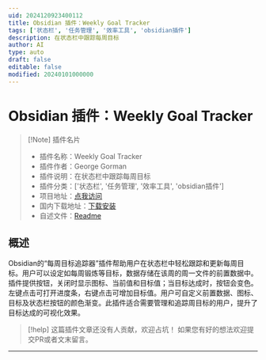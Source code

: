 ```yaml
---
uid: 2024120923400112
title: Obsidian 插件：Weekly Goal Tracker
tags: ['状态栏', '任务管理', '效率工具', 'obsidian插件']
description: 在状态栏中跟踪每周目标
author: AI
type: auto
draft: false
editable: false
modified: 20240101000000
---
```


# Obsidian 插件：Weekly Goal Tracker

> [!Note] 插件名片
> - 插件名称：Weekly Goal Tracker
> - 插件作者：George Gorman
> - 插件说明：在状态栏中跟踪每周目标
> - 插件分类：['状态栏', '任务管理', '效率工具', 'obsidian插件']
> - 项目地址：[点我访问](https://github.com/GitGorman/weekly-goal-tracker)
> - 国内下载地址：[下载安装](https://pkmer.cn/products/plugin/pluginMarket/?weekly-goal-tracker)
> - 自述文件：[Readme](https://ghproxy.net/https://raw.githubusercontent.com/GitGorman/weekly-goal-tracker/master/README.md)



## 概述

Obsidian的“每周目标追踪器”插件帮助用户在状态栏中轻松跟踪和更新每周目标。用户可以设定如每周锻炼等目标，数据存储在该周的周一文件的前置数据中。插件提供按钮，关闭时显示图标、当前值和目标值；当目标达成时，按钮会变色。左键点击可打开进度条，右键点击可增加目标值。用户可自定义前置数据、图标、目标及状态栏按钮的颜色渐变。此插件适合需要管理和追踪周目标的用户，提升了目标达成的可视化效果。


> [!help] 
> 这篇插件文章还没有人贡献，欢迎占坑！
> 如果您有好的想法欢迎提交PR或者文末留言。
> 

---



